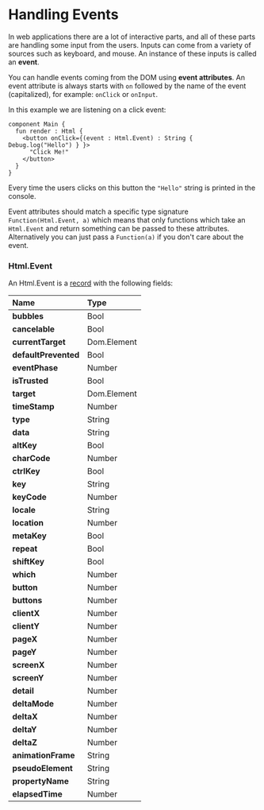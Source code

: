 # Handling Events

In web applications there are a lot of interactive parts, and all of these parts are handling some input from the users. Inputs can come from a variety of sources such as keyboard, and mouse. An instance of these inputs is called an **event**.

You can handle events coming from the DOM using **event attributes**. An event attribute is always starts with `on` followed by the name of the event \(capitalized\), for example: `onClick` or `onInput`.

In this example we are listening on a click event:

```text
component Main {
  fun render : Html {
    <button onClick={(event : Html.Event) : String { Debug.log("Hello") } }>
      "Click Me!"
    </button>
  }
}
```

Every time the users clicks on this button the `"Hello"` string is printed in the console.

Event attributes should match a specific type signature `Function(Html.Event, a)` which means that only functions which take an `Html.Event` and return something can be passed to these attributes. Alternatively you can just pass a `Function(a)` if you don't care about the event.

### Html.Event

An Html.Event is a [record](../reference/records.md) with the following fields:

| Name | Type |
| :--- | :--- |
| **bubbles** | Bool |
| **cancelable** | Bool |
| **currentTarget** | Dom.Element |
| **defaultPrevented** | Bool |
| **eventPhase** | Number |
| **isTrusted** | Bool |
| **target** | Dom.Element |
| **timeStamp** | Number |
| **type** | String |
| **data** | String |
| **altKey** | Bool |
| **charCode** | Number |
| **ctrlKey** | Bool |
| **key** | String |
| **keyCode** | Number |
| **locale** | String |
| **location** | Number |
| **metaKey** | Bool |
| **repeat** | Bool |
| **shiftKey** | Bool |
| **which** | Number |
| **button** | Number |
| **buttons** | Number |
| **clientX** | Number |
| **clientY** | Number |
| **pageX** | Number |
| **pageY** | Number |
| **screenX** | Number |
| **screenY** | Number |
| **detail** | Number |
| **deltaMode** | Number |
| **deltaX** | Number |
| **deltaY** | Number |
| **deltaZ** | Number |
| **animationFrame** | String |
| **pseudoElement** | String |
| **propertyName** | String |
| **elapsedTime** | Number |

